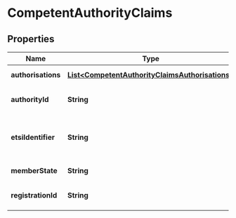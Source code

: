 
# CompetentAuthorityClaims

## Properties
Name | Type | Description | Notes
------------ | ------------- | ------------- | -------------
**authorisations** | [**List&lt;CompetentAuthorityClaimsAuthorisations&gt;**](CompetentAuthorityClaimsAuthorisations.md) | Home or Passported Authorisations |  [optional]
**authorityId** | **String** | The ID of the accrediting authority. |  [optional]
**etsiIdentifier** | **String** | European Telecommunications Standards Institute Organisation Identifier |  [optional]
**memberState** | **String** | Member State of the Authority |  [optional]
**registrationId** | **String** | Registration Id with the principle authority |  [optional]



